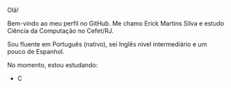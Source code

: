 Olá!

Bem-vindo ao meu perfil no GitHub. Me chamo Erick Martins Silva e estudo Ciência da Computação no Cefet/RJ.

Sou fluente em Português (nativo), sei Inglês nivel intermediário e um pouco de Espanhol.

No momento, estou estudando:

- C
